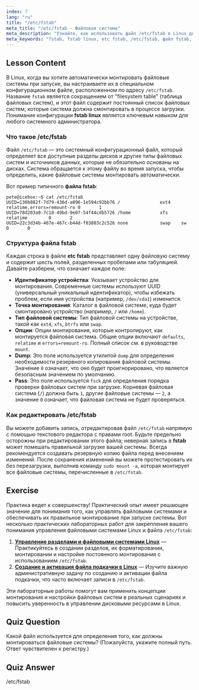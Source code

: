 ```yaml
---
index: 7
lang: "ru"
title: "/etc/fstab"
meta_title: "/etc/fstab - Файловая система"
meta_description: "Узнайте, как использовать файл /etc/fstab в Linux для автоматического монтирования файловых систем при загрузке. Это руководство охватывает синтаксис fstab, безопасное редактирование файла etc fstab и его роль при запуске системы."
meta_keywords: "fstab, fstab linux, etc fstab, /etc/fstab, файл fstab, монтирование файловых систем, загрузка Linux, руководство fstab"
---
```


## Lesson Content

В Linux, когда вы хотите автоматически монтировать файловые системы при запуске, вы настраиваете их в специальном конфигурационном файле, расположенном по адресу `/etc/fstab`. Название `fstab` является сокращением от "filesystem table" (таблица файловых систем), и этот файл содержит постоянный список файловых систем, которые система должна смонтировать в процессе загрузки. Понимание конфигурации **fstab linux** является ключевым навыком для любого системного администратора.

### Что такое /etc/fstab

Файл `/etc/fstab` — это системный конфигурационный файл, который определяет все доступные разделы дисков и другие типы файловых систем и источников данных, которые не обязательно основаны на дисках. Система обращается к этому файлу во время запуска, чтобы определить, какие файловые системы монтировать автоматически.

Вот пример типичного **файла fstab**:

```plaintext
pete@icebox:~$ cat /etc/fstab
UUID=130b882f-7d79-436d-a096-1e594c92bb76 /               ext4    relatime,errors=remount-ro 0       1
UUID=78d203a0-7c18-49bd-9e07-54f44cdb5726 /home           xfs     relatime        0       2
UUID=22c3d34b-467e-467c-b44d-f03803c2c526 none            swap    sw              0       0
```

### Структура файла fstab

Каждая строка в файле **etc fstab** представляет одну файловую систему и содержит шесть полей, разделенных пробелами или табуляцией. Давайте разберем, что означает каждое поле:

- **Идентификатор устройства**: Указывает устройство для монтирования. Современные системы используют UUID (универсальный уникальный идентификатор), чтобы избежать проблем, если имя устройства (например, `/dev/sda1`) изменится.
- **Точка монтирования**: Каталог в файловой системе, куда будет смонтировано устройство (например, `/` или `/home`).
- **Тип файловой системы**: Тип файловой системы на устройстве, такой как `ext4`, `xfs`, `btrfs` или `swap`.
- **Опции**: Опции монтирования, которые контролируют, как монтируется файловая система. Общие опции включают `defaults`, `relatime` и `errors=remount-ro`. Полный список см. в руководстве `mount`.
- **Dump**: Это поле используется утилитой `dump` для определения необходимости резервного копирования файловой системы. Значение `0` означает, что оно будет проигнорировано, что является безопасным значением по умолчанию.
- **Pass**: Это поле используется `fsck` для определения порядка проверки файловых систем при загрузке. Корневая файловая система (`/`) должна быть `1`, другие файловые системы — `2`, а значение `0` означает, что файловая система не будет проверяться.

### Как редактировать /etc/fstab

Вы можете добавить запись, отредактировав файл `/etc/fstab` напрямую с помощью текстового редактора с правами root. Будьте предельно осторожны при редактировании этого файла; неверная запись в **fstab** может помешать правильной загрузке вашей системы. Всегда рекомендуется создавать резервную копию файла перед внесением изменений. После сохранения изменений вы можете протестировать их без перезагрузки, выполнив команду `sudo mount -a`, которая монтирует все файловые системы, перечисленные в `/etc/fstab`.

## Exercise

Практика ведет к совершенству! Практический опыт имеет решающее значение для понимания того, как управлять файловыми системами и обеспечивать их правильное монтирование при запуске системы. Вот несколько практических лабораторных работ для закрепления вашего понимания управления файловыми системами Linux и файла `/etc/fstab`:

1. **[Управление разделами и файловыми системами Linux](https://labex.io/ru/labs/comptia-manage-linux-partitions-and-filesystems-590845)** — Практикуйтесь в создании разделов, их форматировании, монтировании и настройке постоянного монтирования с использованием `/etc/fstab`.
2. **[Создание и активация файла подкачки в Linux](https://labex.io/ru/labs/comptia-create-and-activate-a-swap-file-in-linux-590858)** — Изучите важную административную задачу по созданию и активации файла подкачки, что часто включает записи в `/etc/fstab`.

Эти лабораторные работы помогут вам применить концепции монтирования и настройки файловых систем в реальных сценариях и повысить уверенность в управлении дисковыми ресурсами в Linux.

## Quiz Question

Какой файл используется для определения того, как должны монтироваться файловые системы? (Пожалуйста, укажите полный путь. Ответ чувствителен к регистру.)

## Quiz Answer

/etc/fstab
